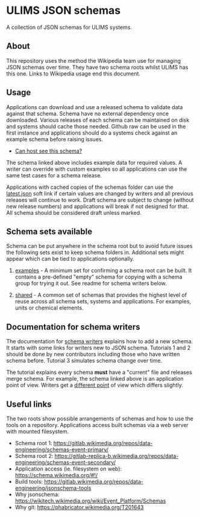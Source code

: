 # ULIMS JSON schemas

A collection of JSON schemas for ULIMS systems.

## About

This repository uses the method the Wikipedia team
use for managing JSON schemas over time. They have
two schema roots whilst ULIMS has this one. Links
to Wikipedia usage end this document.

## Usage

Applications can download and use a released schema to
validate data against that schema. Schema have no
external dependency once downloaded. Various releases
of each schema can be maintained on disk and systems
should cache those needed. Github raw can be used in
the first instance and applications should do a systems
check against an example schema before raising issues.

* [Can host see this schema?](schemas/examples/reposhow/advslow/1.0.0.json?raw=1)

The schema linked above includes example data for required
values. A writer can override with custom examples so all
applications can use the same test cases for a schema release.

Applications with cached copies of the schemas folder can use the
[latest.json](schemas/examples/reposhow/advslow/latest.json?raw=1)
soft link if certain values are changed by writers and all
previous releases will continue to work. Draft
schema are subject to change (without new release numbers)
and applications will break if not designed for that. All
schema should be considered draft unless marked.


## Schema sets available

Schema can be put anywhere in the schema root but to avoid
future issues the following sets exist to keep
schema folders in. Additional sets might appear which
can be tied to applications optionally.

1. [examples](schemas/examples/readme.md) - A minimum set for
   confirming a schema root can be built. It contains
   a pre-defined "empty" schema for copying with a
   schema group for trying it out. See readme for
   schema writers below.

2. [shared](schemas/shared/readme.md) - A common set of schemas
   that provides the highest level of reuse across all schema
   sets, systems and applications. For examples, units
   or chemical elements.


## Documentation for schema writers

The documentation for [schema writers](docs/readme.md) explains
how to add a new schema. It starts with some links for writers
new to JSON schema. Tutorials 1 and 2 should be done by
new contributors including those who have written
schema before. Tutorial 3 simulates schema change
over time.

The tutorial explains every schema **must**
have a "current" file and releases merge schema. For
example, the schema linked above is an application
point of view. Writers get
a [different point](schemas/examples/reposhow/advslow/current.json?raw=1)
of view which differs slightly.

## Useful links

The two roots show possible arrangements of schemas and
how to use the tools on a repository. Applications access
built schemas via a web server with mounted filesystem. 

* Schema root 1: https://gitlab.wikimedia.org/repos/data-engineering/schemas-event-primary/
* Schema root 2: https://gitlab-replica-b.wikimedia.org/repos/data-engineering/schemas-event-secondary/
* Application access (ie. filesystem on web): https://schema.wikimedia.org/#!/
* Build tools: https://gitlab.wikimedia.org/repos/data-engineering/jsonschema-tools
* Why jsonschema: https://wikitech.wikimedia.org/wiki/Event_Platform/Schemas
* Why git: https://phabricator.wikimedia.org/T201643
